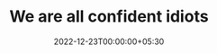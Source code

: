 ---
ext_url: https://psmag.com/social-justice/confident-idiots-92793
title: We are all confident idiots
authors: [The Oatmeal]
tags: []
date: 2022-12-23T00:00:00+05:30
---